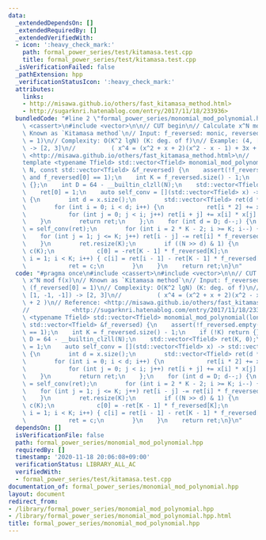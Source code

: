 ```yaml
---
data:
  _extendedDependsOn: []
  _extendedRequiredBy: []
  _extendedVerifiedWith:
  - icon: ':heavy_check_mark:'
    path: formal_power_series/test/kitamasa.test.cpp
    title: formal_power_series/test/kitamasa.test.cpp
  _isVerificationFailed: false
  _pathExtension: hpp
  _verificationStatusIcon: ':heavy_check_mark:'
  attributes:
    links:
    - http://misawa.github.io/others/fast_kitamasa_method.html>
    - http://sugarknri.hatenablog.com/entry/2017/11/18/233936>
  bundledCode: "#line 2 \"formal_power_series/monomial_mod_polynomial.hpp\"\n#include\
    \ <cassert>\n#include <vector>\n\n// CUT begin\n// Calculate x^N mod f(x)\n//\
    \ Known as `Kitamasa method`\n// Input: f_reversed: monic, reversed (f_reversed[0]\
    \ = 1)\n// Complexity: O(K^2 lgN) (K: deg. of f)\n// Example: (4, [1, -1, -1])\
    \ -> [2, 3]\n//          ( x^4 = (x^2 + x + 2)(x^2 - x - 1) + 3x + 2 )\n// Reference:\
    \ <http://misawa.github.io/others/fast_kitamasa_method.html>\n//            <http://sugarknri.hatenablog.com/entry/2017/11/18/233936>\n\
    template <typename Tfield> std::vector<Tfield> monomial_mod_polynomial(long long\
    \ N, const std::vector<Tfield> &f_reversed) {\n    assert(!f_reversed.empty()\
    \ and f_reversed[0] == 1);\n    int K = f_reversed.size() - 1;\n    if (!K) return\
    \ {};\n    int D = 64 - __builtin_clzll(N);\n    std::vector<Tfield> ret(K, 0);\n\
    \    ret[0] = 1;\n    auto self_conv = [](std::vector<Tfield> x) -> std::vector<Tfield>\
    \ {\n        int d = x.size();\n        std::vector<Tfield> ret(d * 2 - 1);\n\
    \        for (int i = 0; i < d; i++) {\n            ret[i * 2] += x[i] * x[i];\n\
    \            for (int j = 0; j < i; j++) ret[i + j] += x[i] * x[j] * 2;\n    \
    \    }\n        return ret;\n    };\n    for (int d = D; d--;) {\n        ret\
    \ = self_conv(ret);\n        for (int i = 2 * K - 2; i >= K; i--) {\n        \
    \    for (int j = 1; j <= K; j++) ret[i - j] -= ret[i] * f_reversed[j];\n    \
    \    }\n        ret.resize(K);\n        if ((N >> d) & 1) {\n            std::vector<Tfield>\
    \ c(K);\n            c[0] = -ret[K - 1] * f_reversed[K];\n            for (int\
    \ i = 1; i < K; i++) { c[i] = ret[i - 1] - ret[K - 1] * f_reversed[K - i]; }\n\
    \            ret = c;\n        }\n    }\n    return ret;\n}\n"
  code: "#pragma once\n#include <cassert>\n#include <vector>\n\n// CUT begin\n// Calculate\
    \ x^N mod f(x)\n// Known as `Kitamasa method`\n// Input: f_reversed: monic, reversed\
    \ (f_reversed[0] = 1)\n// Complexity: O(K^2 lgN) (K: deg. of f)\n// Example: (4,\
    \ [1, -1, -1]) -> [2, 3]\n//          ( x^4 = (x^2 + x + 2)(x^2 - x - 1) + 3x\
    \ + 2 )\n// Reference: <http://misawa.github.io/others/fast_kitamasa_method.html>\n\
    //            <http://sugarknri.hatenablog.com/entry/2017/11/18/233936>\ntemplate\
    \ <typename Tfield> std::vector<Tfield> monomial_mod_polynomial(long long N, const\
    \ std::vector<Tfield> &f_reversed) {\n    assert(!f_reversed.empty() and f_reversed[0]\
    \ == 1);\n    int K = f_reversed.size() - 1;\n    if (!K) return {};\n    int\
    \ D = 64 - __builtin_clzll(N);\n    std::vector<Tfield> ret(K, 0);\n    ret[0]\
    \ = 1;\n    auto self_conv = [](std::vector<Tfield> x) -> std::vector<Tfield>\
    \ {\n        int d = x.size();\n        std::vector<Tfield> ret(d * 2 - 1);\n\
    \        for (int i = 0; i < d; i++) {\n            ret[i * 2] += x[i] * x[i];\n\
    \            for (int j = 0; j < i; j++) ret[i + j] += x[i] * x[j] * 2;\n    \
    \    }\n        return ret;\n    };\n    for (int d = D; d--;) {\n        ret\
    \ = self_conv(ret);\n        for (int i = 2 * K - 2; i >= K; i--) {\n        \
    \    for (int j = 1; j <= K; j++) ret[i - j] -= ret[i] * f_reversed[j];\n    \
    \    }\n        ret.resize(K);\n        if ((N >> d) & 1) {\n            std::vector<Tfield>\
    \ c(K);\n            c[0] = -ret[K - 1] * f_reversed[K];\n            for (int\
    \ i = 1; i < K; i++) { c[i] = ret[i - 1] - ret[K - 1] * f_reversed[K - i]; }\n\
    \            ret = c;\n        }\n    }\n    return ret;\n}\n"
  dependsOn: []
  isVerificationFile: false
  path: formal_power_series/monomial_mod_polynomial.hpp
  requiredBy: []
  timestamp: '2020-11-18 20:06:08+09:00'
  verificationStatus: LIBRARY_ALL_AC
  verifiedWith:
  - formal_power_series/test/kitamasa.test.cpp
documentation_of: formal_power_series/monomial_mod_polynomial.hpp
layout: document
redirect_from:
- /library/formal_power_series/monomial_mod_polynomial.hpp
- /library/formal_power_series/monomial_mod_polynomial.hpp.html
title: formal_power_series/monomial_mod_polynomial.hpp
---
```

